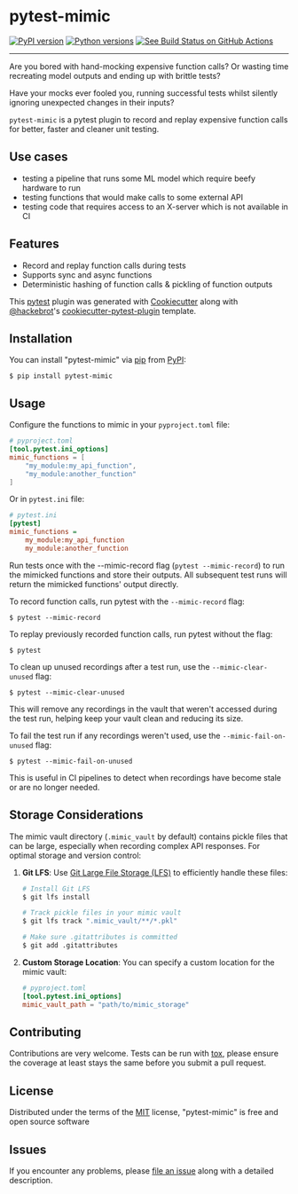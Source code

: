 # pytest-mimic

[![PyPI version](https://img.shields.io/pypi/v/pytest-mimic.svg)](https://pypi.org/project/pytest-mimic)
[![Python versions](https://img.shields.io/pypi/pyversions/pytest-mimic.svg)](https://pypi.org/project/pytest-mimic)
[![See Build Status on GitHub Actions](https://github.com/clockworks-data/pytest-mimic/actions/workflows/main.yml/badge.svg)](https://github.com/clockworks-data/pytest-mimic/actions/workflows/main.yml)

---

Are you bored with hand-mocking expensive function calls?
Or wasting time recreating model outputs and
ending up with brittle tests?

Have your mocks ever fooled you, running successful tests whilst silently ignoring unexpected changes in their inputs?

`pytest-mimic` is a pytest plugin to record and replay expensive function calls for better, faster and cleaner unit testing.

## Use cases

- testing a pipeline that runs some ML model which require beefy hardware to run
- testing functions that would make calls to some external API
- testing code that requires access to an X-server which is not available in CI

## Features

* Record and replay function calls during tests
* Supports sync and async functions
* Deterministic hashing of function calls & pickling of function outputs

This [pytest](https://github.com/pytest-dev/pytest) plugin was generated with [Cookiecutter](https://github.com/audreyr/cookiecutter) along with [@hackebrot](https://github.com/hackebrot)'s [cookiecutter-pytest-plugin](https://github.com/pytest-dev/cookiecutter-pytest-plugin) template.

## Installation

You can install "pytest-mimic" via [pip](https://pypi.org/project/pip/) from [PyPI](https://pypi.org/project):

```
$ pip install pytest-mimic
```

## Usage

Configure the functions to mimic in your `pyproject.toml` file:

```toml
# pyproject.toml
[tool.pytest.ini_options]
mimic_functions = [
    "my_module:my_api_function",
    "my_module:another_function"
]
```

Or in `pytest.ini` file:

```ini
# pytest.ini
[pytest]
mimic_functions =
    my_module:my_api_function
    my_module:another_function
```

Run tests once with the --mimic-record flag (`pytest --mimic-record`) to run the mimicked functions and store their outputs.
All subsequent test runs will return the mimicked functions' output directly.

To record function calls, run pytest with the `--mimic-record` flag:

```
$ pytest --mimic-record
```

To replay previously recorded function calls, run pytest without the flag:

```
$ pytest
```

To clean up unused recordings after a test run, use the `--mimic-clear-unused` flag:

```
$ pytest --mimic-clear-unused
```

This will remove any recordings in the vault that weren't accessed during the test run, helping keep your vault clean and reducing its size.

To fail the test run if any recordings weren't used, use the `--mimic-fail-on-unused` flag:

```
$ pytest --mimic-fail-on-unused
```

This is useful in CI pipelines to detect when recordings have become stale or are no longer needed.

## Storage Considerations

The mimic vault directory (`.mimic_vault` by default) contains pickle files that can be large, especially when recording complex API responses. For optimal storage and version control:

1. **Git LFS**: Use [Git Large File Storage (LFS)](https://git-lfs.github.com/) to efficiently handle these files:

   ```bash
   # Install Git LFS
   $ git lfs install
   
   # Track pickle files in your mimic vault
   $ git lfs track ".mimic_vault/**/*.pkl"
   
   # Make sure .gitattributes is committed
   $ git add .gitattributes
   ```
   
2. **Custom Storage Location**: You can specify a custom location for the mimic vault:

   ```toml
   # pyproject.toml
   [tool.pytest.ini_options]
   mimic_vault_path = "path/to/mimic_storage"
   ```

## Contributing

Contributions are very welcome. Tests can be run with [tox](https://tox.readthedocs.io/en/latest/), please ensure the coverage at least stays the same before you submit a pull request.

## License

Distributed under the terms of the [MIT](https://opensource.org/licenses/MIT) license, "pytest-mimic" is free and open source software

## Issues

If you encounter any problems, please [file an issue](https://github.com/clockworks-data/pytest-mimic/issues) along with a detailed description.